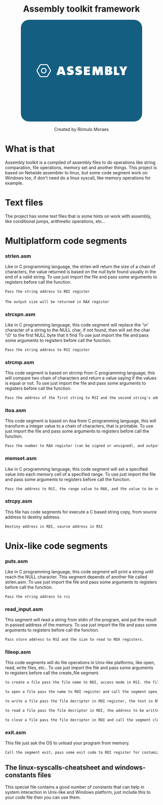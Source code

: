 <div align="center">
    <h1>Assembly toolkit framework</h1>    
    <img width="400px" src="./assets/AssemblyImage.png">
    <p>Created by Rômulo Moraes</p>
</div>

#

# What is that
Assembly toolkit is a compiled of assembly files to do operations like string comparation, file operations, memory set and another things. This project is based on Netwide assembler to linux, but some code segment work on Windows too, if don't need do a linux syscall, like memory operations for example.

# Text files
The project has some text files that is some hints on work with assembly, like conditional jumps, arithmetic operations, etc...

# Multiplatform code segments

### strlen.asm
Like in C programming language, the strlen will return the size of a chain of characters, the value returned is based on the null byte found usually in the end of a valid string.
To use just import the file and pass some arguments to registers before call the function.

```txt
Pass the string address to RDI register

The output size will be returned in RAX register
```
### strcspn.asm
Like in C programming language, this code segment will replace the '\n' character of a string to the NULL char, if not found, then will set the char '\0' to the first NULL byte that it find
To use just import the file and pass some arguments to registers before call the function.

```txt
Pass the string address to RSI register
```

### strcmp.asm
This code segment is based on strcmp from C programming language, this will compare two chain of characters and return a value saying if the values is equal or not.
To use just import the file and pass some arguments to registers before call the function.

```txt
Pass the address of the first string to RSI and the second string's address to RDI registers. If value equal to each other then the RAX register will be filled with 1, else 0
```


### itoa.asm
This code segment is based on itoa from C programming language, this will transform a integer value to a chain of characters, that is printable.
To use just import the file and pass some arguments to registers before call the function.

```txt
Pass the number to RAX register (can be signed or unsigned), and output address in RSI. in the end of execution the passed address will be filled with the number in string format.
```

### memset.asm
Like in C programming language, this code segment will set a specified value into each memory cell of a specified range.
To use just import the file and pass some arguments to registers before call the function.

```txt
Pass the address to RSI, the range value to RAX, and the value to be set in RDX registers
```

### strcpy.asm
This file has code segments for execute a C based string copy, from source address to destiny address.
```txt
Destiny address in RDI, source address in RSI
```

# Unix-like code segments

### puts.asm
Like in C programming language, this code segment will print a string until reach the NULL character. This segment depends of another file called strlen.asm.
To use just import the file and pass some arguments to registers before call the function.

```txt
Pass the string address to rsi
```

### read_input.asm
This segment will read a string from stdin of the program, and put the result in passed address of the memory.
To use just import the file and pass some arguments to registers before call the function.

```txt
Pass store address to RSI and the size to read to RDX registers.
```

### fileop.asm
This code segments will do file operations in Unix-like platforms, like open, read, write files, etc..
To use just import the file and pass some arguments to registers before call the create_file segment.

```txt
to create a file pass the file name to RDI, access mode in RSI. the file decriptor is returned in RAX register.
```

```txt
to open a file pass the name to RDI register and call the segment open_file 
``` 

```txt
to write a file pass the file decriptor in RDI register, the text in RSI register and call the segment write_file
```

```txt
to read a file pass the file decriptor in RDI, the address to be written the file text in RSI, the size to read in RDX and call the segment read_file
```

```txt
to close a file pass the file decriptor in RDI and call the segment close_file
```

### exit.asm
This file just ask the OS to unload your program from memory.

```txt
Call the segment exit, pass some exit code to RDI register for costumization
```


## The linux-syscalls-cheatsheet and windows-constants files
This special file contains a good number of constants that can help in system interaction in Unix-like and Windows platform, just include this to your code file then you can use them.
